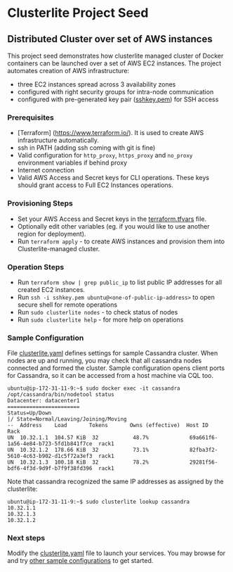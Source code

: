 # Clusterlite Project Seed

## Distributed Cluster over set of AWS instances

This project seed demonstrates how clusterlite managed cluster of Docker containers can be launched over a set of AWS EC2 instances.
The project automates creation of AWS infrastructure:
- three EC2 instances spread across 3 availability zones
- configured with right security groups for intra-node communication
- configured with pre-generated key pair ([sshkey.pem](./sshkey,pem)) for SSH access

### Prerequisites

- [Terraform] (https://www.terraform.io/). It is used to create AWS infrastructure automatically.
- ssh in PATH (adding ssh coming with git is fine)
- Valid configuration for `http_proxy`, `https_proxy` and `no_proxy` environment variables if behind proxy
- Internet connection
- Valid AWS Access and Secret keys for CLI operations.
These keys should grant access to Full EC2 Instances operations.

### Provisioning Steps

- Set your AWS Access and Secret keys in the [terraform.tfvars](./terraform.tfvars) file.
- Optionally edit other variables (eg. if you would like to use another region for deployment).
- Run `terraform apply` - to create AWS instances and provision them into Clusterlite-managed cluster.

### Operation Steps

- Run `terraform show | grep public_ip` to list public IP addresses for all created EC2 instances.
- Run `ssh -i sshkey.pem ubuntu@<one-of-public-ip-address>` to open secure shell for remote operations
- Run `sudo clusterlite nodes` - to check status of nodes
- Run `sudo clusterlite help` - for more help on operations

### Sample Configuration
File [clusterlite.yaml](./clusterlite.yaml) defines settings for sample Cassandra cluster.
When nodes are up and running, you may check that all cassandra nodes connected and formed the cluster.
Sample configuration opens client ports for Cassandra, so it can be accessed from a host machine via CQL too.

```
ubuntu@ip-172-31-11-9:~$ sudo docker exec -it cassandra /opt/cassandra/bin/nodetool status
Datacenter: datacenter1
=======================
Status=Up/Down
|/ State=Normal/Leaving/Joining/Moving
--  Address    Load       Tokens       Owns (effective)  Host ID                               Rack
UN  10.32.1.1  104.57 KiB  32           48.7%             69a661f6-1a56-4e84-b723-5fd1b841f7ce  rack1
UN  10.32.1.2  178.66 KiB  32           73.1%             82fba3f2-5610-4c63-b902-d1c5f72a3ef3  rack1
UN  10.32.1.3  100.18 KiB  32           78.2%             29281f56-bdf6-4f3d-9d9f-b7f9f38fd396  rack1
```

Note that cassandra recognized the same IP addresses as assigned by the clusterlite:
```
ubuntu@ip-172-31-11-9:~$ sudo clusterlite lookup cassandra
10.32.1.1
10.32.1.3
10.32.1.2
```

### Next steps
Modify the [clusterlite.yaml](./clusterlite.yaml) file to launch your services. You may browse for and try [other sample configurations](../../examples) to get started.
